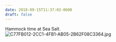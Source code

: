 ```yaml
---
date: 2018-09-15T11:37:03-0600
draft: false
---
```




Hammock time at Sea Salt. ![C77FB012-2CC1-4FB1-AB05-2B62F08C3364.jpg](http://ianwhitney.micro.blog/uploads/2018/0816257280.jpg)



